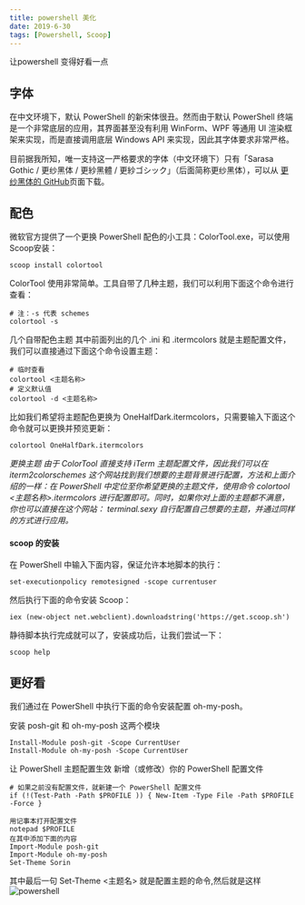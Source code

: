 ```yaml
---
title: powershell 美化
date: 2019-6-30
tags: [Powershell, Scoop]
---
```

让powershell 变得好看一点

## 字体

在中文环境下，默认 PowerShell 的新宋体很丑。然而由于默认 PowerShell 终端是一个非常底层的应用，其界面甚至没有利用 WinForm、WPF 等通用 UI 渲染框架来实现，而是直接调用底层 Windows API 来实现，因此其字体要求非常严格。

目前据我所知，唯一支持这一严格要求的字体（中文环境下）只有「Sarasa Gothic / 更纱黑体 / 更紗黑體 / 更紗ゴシック」（后面简称更纱黑体），可以从 [更纱黑体的 GitHub](https://github.com/be5invis/Sarasa-Gothic/releases)页面下载。
<!-- more -->
## 配色

微软官方提供了一个更换 PowerShell 配色的小工具：ColorTool.exe，可以使用 Scoop安装：
```
scoop install colortool
```

ColorTool 使用非常简单。工具自带了几种主题，我们可以利用下面这个命令进行查看：
```
# 注：-s 代表 schemes
colortool -s
```
几个自带配色主题
其中前面列出的几个 .ini 和 .itermcolors 就是主题配置文件，我们可以直接通过下面这个命令设置主题：
```
# 临时查看
colortool <主题名称>
# 定义默认值
colortool -d <主题名称>
```
比如我们希望将主题配色更换为 OneHalfDark.itermcolors，只需要输入下面这个命令就可以更换并预览更新：
```
colortool OneHalfDark.itermcolors
```
*更换主题*
*由于 ColorTool 直接支持 iTerm 主题配置文件，因此我们可以在 iterm2colorschemes 这个网站找到我们想要的主题背景进行配置，方法和上面介绍的一样：在 PowerShell 中定位至你希望更换的主题文件，使用命令 colortool <主题名称>.itermcolors 进行配置即可。同时，如果你对上面的主题都不满意，你也可以直接在这个网站： terminal.sexy 自行配置自己想要的主题，并通过同样的方式进行应用。*
#### scoop 的安装
在 PowerShell 中输入下面内容，保证允许本地脚本的执行：
```
set-executionpolicy remotesigned -scope currentuser
```
然后执行下面的命令安装 Scoop：
```
iex (new-object net.webclient).downloadstring('https://get.scoop.sh')
```
静待脚本执行完成就可以了，安装成功后，让我们尝试一下：
```
scoop help
```

## 更好看

我们通过在 PowerShell 中执行下面的命令安装配置 oh-my-posh。

安装 posh-git 和 oh-my-posh 这两个模块
```
Install-Module posh-git -Scope CurrentUser 
Install-Module oh-my-posh -Scope CurrentUser
```
让 PowerShell 主题配置生效
新增（或修改）你的 PowerShell 配置文件
```
# 如果之前没有配置文件，就新建一个 PowerShell 配置文件
if (!(Test-Path -Path $PROFILE )) { New-Item -Type File -Path $PROFILE -Force }
```
```
用记事本打开配置文件
notepad $PROFILE
在其中添加下面的内容
Import-Module posh-git 
Import-Module oh-my-posh 
Set-Theme Sorin
```
其中最后一句 Set-Theme <主题名> 就是配置主题的命令,然后就是这样
![powershell](https://image-1252432001.cos.ap-chengdu.myqcloud.com/powershell/powershell.png)
